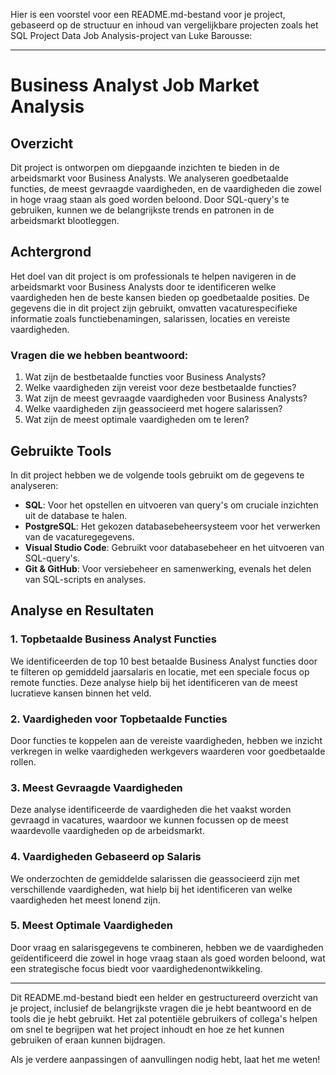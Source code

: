 Hier is een voorstel voor een README.md-bestand voor je project, gebaseerd op de structuur en inhoud van vergelijkbare projecten zoals het SQL Project Data Job Analysis-project van Luke Barousse:

---

# Business Analyst Job Market Analysis

## Overzicht

Dit project is ontworpen om diepgaande inzichten te bieden in de arbeidsmarkt voor Business Analysts. We analyseren goedbetaalde functies, de meest gevraagde vaardigheden, en de vaardigheden die zowel in hoge vraag staan als goed worden beloond. Door SQL-query's te gebruiken, kunnen we de belangrijkste trends en patronen in de arbeidsmarkt blootleggen.

## Achtergrond

Het doel van dit project is om professionals te helpen navigeren in de arbeidsmarkt voor Business Analysts door te identificeren welke vaardigheden hen de beste kansen bieden op goedbetaalde posities. De gegevens die in dit project zijn gebruikt, omvatten vacaturespecifieke informatie zoals functiebenamingen, salarissen, locaties en vereiste vaardigheden.

### Vragen die we hebben beantwoord:

1. Wat zijn de bestbetaalde functies voor Business Analysts?
2. Welke vaardigheden zijn vereist voor deze bestbetaalde functies?
3. Wat zijn de meest gevraagde vaardigheden voor Business Analysts?
4. Welke vaardigheden zijn geassocieerd met hogere salarissen?
5. Wat zijn de meest optimale vaardigheden om te leren?

## Gebruikte Tools

In dit project hebben we de volgende tools gebruikt om de gegevens te analyseren:

- **SQL**: Voor het opstellen en uitvoeren van query's om cruciale inzichten uit de database te halen.
- **PostgreSQL**: Het gekozen databasebeheersysteem voor het verwerken van de vacaturegegevens.
- **Visual Studio Code**: Gebruikt voor databasebeheer en het uitvoeren van SQL-query's.
- **Git & GitHub**: Voor versiebeheer en samenwerking, evenals het delen van SQL-scripts en analyses.

## Analyse en Resultaten

### 1. Topbetaalde Business Analyst Functies

We identificeerden de top 10 best betaalde Business Analyst functies door te filteren op gemiddeld jaarsalaris en locatie, met een speciale focus op remote functies. Deze analyse hielp bij het identificeren van de meest lucratieve kansen binnen het veld.

### 2. Vaardigheden voor Topbetaalde Functies

Door functies te koppelen aan de vereiste vaardigheden, hebben we inzicht verkregen in welke vaardigheden werkgevers waarderen voor goedbetaalde rollen. 

### 3. Meest Gevraagde Vaardigheden

Deze analyse identificeerde de vaardigheden die het vaakst worden gevraagd in vacatures, waardoor we kunnen focussen op de meest waardevolle vaardigheden op de arbeidsmarkt.

### 4. Vaardigheden Gebaseerd op Salaris

We onderzochten de gemiddelde salarissen die geassocieerd zijn met verschillende vaardigheden, wat hielp bij het identificeren van welke vaardigheden het meest lonend zijn.

### 5. Meest Optimale Vaardigheden

Door vraag en salarisgegevens te combineren, hebben we de vaardigheden geïdentificeerd die zowel in hoge vraag staan als goed worden beloond, wat een strategische focus biedt voor vaardighedenontwikkeling.

---

Dit README.md-bestand biedt een helder en gestructureerd overzicht van je project, inclusief de belangrijkste vragen die je hebt beantwoord en de tools die je hebt gebruikt. Het zal potentiële gebruikers of collega's helpen om snel te begrijpen wat het project inhoudt en hoe ze het kunnen gebruiken of eraan kunnen bijdragen.

Als je verdere aanpassingen of aanvullingen nodig hebt, laat het me weten!
